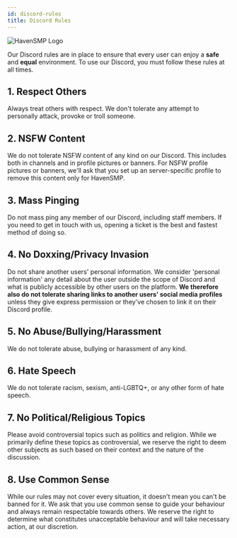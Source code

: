 ```yaml
---
id: discord-rules
title: Discord Rules
---
```


![HavenSMP Logo](https://i.imgur.com/RH8Bwtu.png)

Our Discord rules are in place to ensure that every user can enjoy a **safe** and **equal** environment. To use our Discord, you must follow these rules at all times.

## 1. Respect Others
Always treat others with respect. We don't tolerate any attempt to personally attack, provoke or troll someone.

## 2. NSFW Content
We do not tolerate NSFW content of any kind on our Discord. This includes both in channels and in profile pictures or banners. For NSFW profile pictures or banners, we'll ask that you set up an server-specific profile to remove this content only for HavenSMP.

## 3. Mass Pinging
Do not mass ping any member of our Discord, including staff members. If you need to get in touch with us, opening a ticket is the best and fastest method of doing so.

## 4. No Doxxing/Privacy Invasion
Do not share another users' personal information. We consider 'personal information' any detail about the user outside the scope of Discord and what is publicly accessible by other users on the platform. **We therefore also do not tolerate sharing links to another users' social media profiles** unless they give express permission or they've chosen to link it on their Discord profile.

## 5. No Abuse/Bullying/Harassment
We do not tolerate abuse, bullying or harassment of any kind.

## 6. Hate Speech
We do not tolerate racism, sexism, anti-LGBTQ+, or any other form of hate speech.

## 7. No Political/Religious Topics
Please avoid controversial topics such as politics and religion. While we primarily define these topics as controversial, we reserve the right to deem other subjects as such based on their context and the nature of the discussion.

## 8. Use Common Sense
While our rules may not cover every situation, it doesn't mean you can't be banned for it. We ask that you use common sense to guide your behaviour and always remain respectable towards others. We reserve the right to determine what constitutes unacceptable behaviour and will take necessary action, at our discretion.
